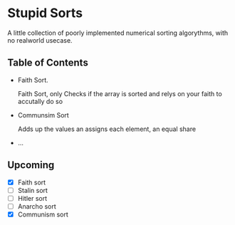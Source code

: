 # Stupid Sorts

A little collection of poorly implemented numerical sorting algorythms, with no realworld usecase.

## Table of Contents

* Faith Sort.

    Faith Sort, only Checks if the array is sorted and relys on your faith to accutally do so
* Communsim Sort

    Adds up the values an assigns each element, an equal share

* ...

## Upcoming

* [x] Faith sort
* [ ] Stalin sort
* [ ] Hitler sort
* [ ] Anarcho sort
* [x] Communism sort
